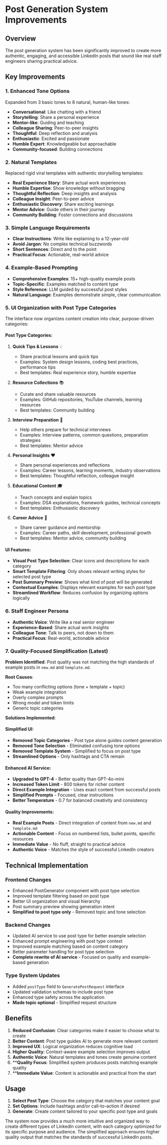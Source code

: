 # Post Generation System Improvements

## Overview
The post generation system has been significantly improved to create more authentic, engaging, and accessible LinkedIn posts that sound like real staff engineers sharing practical advice.

## Key Improvements

### 1. Enhanced Tone Options
Expanded from 3 basic tones to 8 natural, human-like tones:
- **Conversational**: Like chatting with a friend
- **Storytelling**: Share a personal experience
- **Mentor-like**: Guiding and teaching
- **Colleague Sharing**: Peer-to-peer insights
- **Thoughtful**: Deep reflection and analysis
- **Enthusiastic**: Excited and passionate
- **Humble Expert**: Knowledgeable but approachable
- **Community-focused**: Building connections

### 2. Natural Templates
Replaced rigid viral templates with authentic storytelling templates:
- **Real Experience Story**: Share actual work experiences
- **Humble Expertise**: Show knowledge without bragging
- **Thoughtful Reflection**: Deep insights and analysis
- **Colleague Insight**: Peer-to-peer advice
- **Enthusiastic Discovery**: Share exciting learnings
- **Mentor Advice**: Guide others in their journey
- **Community Building**: Foster connections and discussions

### 3. Simple Language Requirements
- **Clear Instructions**: Write like explaining to a 12-year-old
- **Avoid Jargon**: No complex technical buzzwords
- **Short Sentences**: Direct and to the point
- **Practical Focus**: Actionable, real-world advice

### 4. Example-Based Prompting
- **Comprehensive Examples**: 15+ high-quality example posts
- **Topic-Specific**: Examples matched to content type
- **Style Reference**: LLM guided by successful post styles
- **Natural Language**: Examples demonstrate simple, clear communication

### 5. UI Organization with Post Type Categories
The interface now organizes content creation into clear, purpose-driven categories:

#### Post Type Categories:
1. **Quick Tips & Lessons** 💡
   - Share practical lessons and quick tips
   - Examples: System design lessons, coding best practices, performance tips
   - Best templates: Real experience story, humble expertise

2. **Resource Collections** 📚
   - Curate and share valuable resources
   - Examples: GitHub repositories, YouTube channels, learning resources
   - Best templates: Community building

3. **Interview Preparation** 🎯
   - Help others prepare for technical interviews
   - Examples: Interview patterns, common questions, preparation strategies
   - Best templates: Mentor advice

4. **Personal Insights** ❤️
   - Share personal experiences and reflections
   - Examples: Career lessons, learning moments, industry observations
   - Best templates: Thoughtful reflection, colleague insight

5. **Educational Content** 🎓
   - Teach concepts and explain topics
   - Examples: DSA explanations, framework guides, technical concepts
   - Best templates: Enthusiastic discovery

6. **Career Advice** 💼
   - Share career guidance and mentorship
   - Examples: Career paths, skill development, professional growth
   - Best templates: Mentor advice, community building

#### UI Features:
- **Visual Post Type Selection**: Clear icons and descriptions for each category
- **Smart Template Filtering**: Only shows relevant writing styles for selected post type
- **Post Summary Preview**: Shows what kind of post will be generated
- **Contextual Examples**: Displays relevant examples for each post type
- **Streamlined Workflow**: Reduces confusion by organizing options logically

### 6. Staff Engineer Persona
- **Authentic Voice**: Write like a real senior engineer
- **Experience-Based**: Share actual work insights
- **Colleague Tone**: Talk to peers, not down to them
- **Practical Focus**: Real-world, actionable advice

### 7. Quality-Focused Simplification (Latest)
**Problem Identified**: Post quality was not matching the high standards of example posts in `new.md` and `template.md`.

**Root Causes**:
- Too many conflicting options (tone + template + topic)
- Weak example integration
- Overly complex prompts
- Wrong model and token limits
- Generic topic categories

**Solutions Implemented**:

#### Simplified UI:
- **Removed Topic Categories** - Post type alone guides content generation
- **Removed Tone Selection** - Eliminated confusing tone options
- **Removed Template System** - Simplified to focus on post type
- **Streamlined Options** - Only hashtags and CTA remain

#### Enhanced AI Service:
- **Upgraded to GPT-4** - Better quality than GPT-4o-mini
- **Increased Token Limit** - 800 tokens for richer content
- **Direct Example Integration** - Uses exact content from successful posts
- **Simplified Prompts** - Focused, clear instructions
- **Better Temperature** - 0.7 for balanced creativity and consistency

#### Quality Improvements:
- **Real Example Posts** - Direct integration of content from `new.md` and `template.md`
- **Actionable Content** - Focus on numbered lists, bullet points, specific resources
- **Immediate Value** - No fluff, straight to practical advice
- **Authentic Voice** - Matches the style of successful LinkedIn creators

## Technical Implementation

### Frontend Changes
- Enhanced PostGenerator component with post type selection
- Improved template filtering based on post type
- Better UI organization and visual hierarchy
- Post summary preview showing generation intent
- **Simplified to post type only** - Removed topic and tone selection

### Backend Changes
- Updated AI service to use post type for better example selection
- Enhanced prompt engineering with post type context
- Improved example matching based on content category
- Better parameter handling for post type selection
- **Complete rewrite of AI service** - Focused on quality and example-based generation

### Type System Updates
- Added `postType` field to `GeneratePostRequest` interface
- Updated validation schemas to include post type
- Enhanced type safety across the application
- **Made topic optional** - Simplified request structure

## Benefits

1. **Reduced Confusion**: Clear categories make it easier to choose what to create
2. **Better Content**: Post type guides AI to generate more relevant content
3. **Improved UX**: Logical organization reduces cognitive load
4. **Higher Quality**: Context-aware example selection improves output
5. **Authentic Voice**: Natural templates and tones create genuine content
6. ****Quality Focus**: Simplified system produces posts matching example quality
7. ****Immediate Value**: Content is actionable and practical from the start

## Usage

1. **Select Post Type**: Choose the category that matches your content goal
2. **Set Options**: Include hashtags and/or call-to-action if desired
3. **Generate**: Create content tailored to your specific post type and goals

The system now provides a much more intuitive and organized way to create different types of LinkedIn content, with each category optimized for its specific purpose and audience. The simplified approach ensures higher quality output that matches the standards of successful LinkedIn posts. 